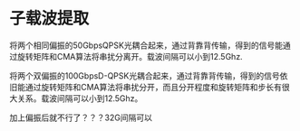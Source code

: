 # 子载波提取

将两个相同偏振的50GbpsQPSK光耦合起来，通过背靠背传输，得到的信号能通过旋转矩阵和CMA算法将串扰分离开。载波间隔可以小到12.5Ghz.

将两个双偏振的100GbpsD-QPSK光耦合起来，通过背靠背传输，得到的信号依旧能通过旋转矩阵和CMA算法将串扰分开，而且分开程度和旋转矩阵和步长有很大关系。载波间隔可以小到12.5Ghz。

加上偏振后就不行了？？？32G间隔可以

